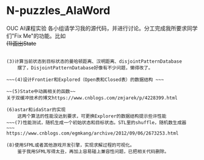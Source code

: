 # N-puzzles_AIaWord

OUC AI课程实验
各小组请学习我的源代码，并进行讨论。分工完成我所要求同学们"Fix Me"的功能。比如  
~~(1)画出State~~   

~~~(2)判断问题是否可解？~~~  

(3)计算当前状态到目标状态的曼哈顿距离、汉明距离、disjointPatternDatabase  
	摆了，DisjointPatternDatabase好像有不少问题，懒得改了。

~~~(4)设计Frontier和Explored（Open表和Closed表）的数据结构 ~~~   

~~(5)State中动画相关的函数~~  
关于双缓冲技术的博文https://www.cnblogs.com/zmjarek/p/4228399.html    

(6)astar和idaStar的实现  
	这两个算法的性能没达到要求，可更换Explorer的数据结构提示些许性能
~~~(7)性能测试，随机生成一个初始状态和目标状态。STL里的shuffle，随机数生成器  ~~~
https://www.cnblogs.com/egmkang/archive/2012/09/06/2673253.html  

(8)使用SFML或者其他游戏开发引擎，实现求解过程的可视化。  
	鉴于我用SFML写得太丑，再加上容易碰上兼容性问题，已把相关代码删除。
